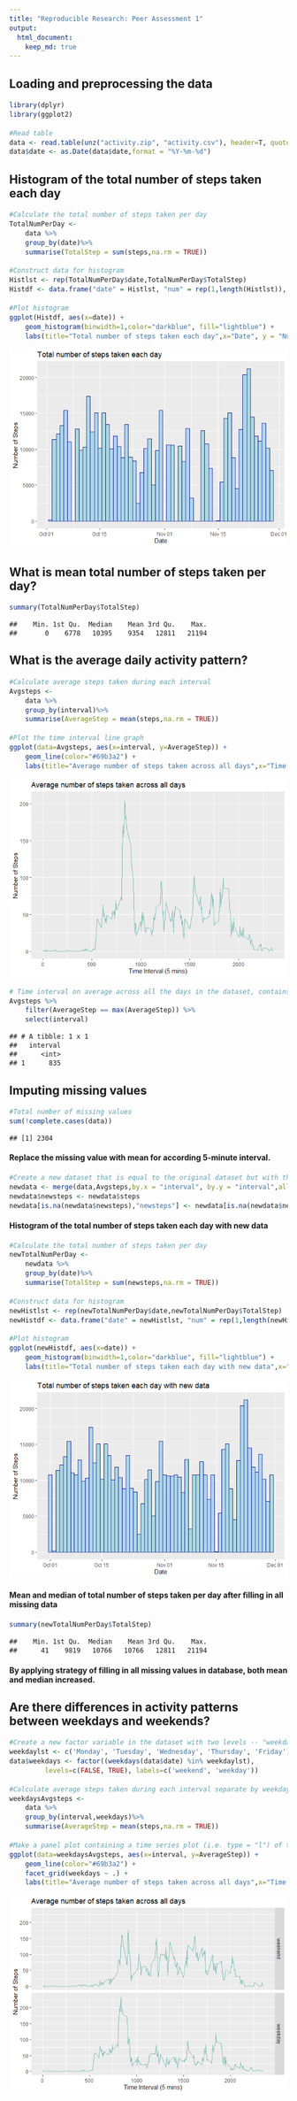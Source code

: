 ```yaml
---
title: "Reproducible Research: Peer Assessment 1"
output: 
  html_document:
    keep_md: true
---
```




## Loading and preprocessing the data

```r
library(dplyr)
library(ggplot2)

#Read table 
data <- read.table(unz("activity.zip", "activity.csv"), header=T, quote="\"", sep="," , na.strings = "NA")
data$date <- as.Date(data$date,format = "%Y-%m-%d")
```

## Histogram of the total number of steps taken each day

```r
#Calculate the total number of steps taken per day
TotalNumPerDay <- 
    data %>% 
    group_by(date)%>%
    summarise(TotalStep = sum(steps,na.rm = TRUE))

#Construct data for histogram
Histlst <- rep(TotalNumPerDay$date,TotalNumPerDay$TotalStep)
Histdf <- data.frame("date" = Histlst, "num" = rep(1,length(Histlst)), stringsAsFactors = FALSE)

#Plot histogram
ggplot(Histdf, aes(x=date)) + 
    geom_histogram(binwidth=1,color="darkblue", fill="lightblue") + 
    labs(title="Total number of steps taken each day",x="Date", y = "Number of Steps")
```

![](figure/plotHist-1.png)<!-- -->

## What is mean total number of steps taken per day?

```r
summary(TotalNumPerDay$TotalStep)
```

```
##    Min. 1st Qu.  Median    Mean 3rd Qu.    Max. 
##       0    6778   10395    9354   12811   21194
```

## What is the average daily activity pattern?

```r
#Calculate average steps taken during each interval
Avgsteps <- 
    data %>% 
    group_by(interval)%>%
    summarise(AverageStep = mean(steps,na.rm = TRUE))

#Plot the time interval line graph
ggplot(data=Avgsteps, aes(x=interval, y=AverageStep)) + 
    geom_line(color="#69b3a2") +
    labs(title="Average number of steps taken across all days",x="Time Interval (5 mins)", y = "Number of Steps")
```

![](figure/plot_time_series-1.png)<!-- -->



```r
# Time interval on average across all the days in the dataset, contains the maximum number of steps
Avgsteps %>%
    filter(AverageStep == max(AverageStep)) %>%
    select(interval)
```

```
## # A tibble: 1 x 1
##   interval
##      <int>
## 1      835
```


## Imputing missing values

```r
#Total number of missing values
sum(!complete.cases(data))
```

```
## [1] 2304
```
#### Replace the missing value with mean for according 5-minute interval.

```r
#Create a new dataset that is equal to the original dataset but with the missing data filled in.
newdata <- merge(data,Avgsteps,by.x = "interval", by.y = "interval",all.x = TRUE, all.y = FALSE)
newdata$newsteps <- newdata$steps
newdata[is.na(newdata$newsteps),"newsteps"] <- newdata[is.na(newdata$newsteps),"AverageStep"]
```
#### Histogram of the total number of steps taken each day with new data

```r
#Calculate the total number of steps taken per day
newTotalNumPerDay <- 
    newdata %>% 
    group_by(date)%>%
    summarise(TotalStep = sum(newsteps,na.rm = TRUE))

#Construct data for histogram
newHistlst <- rep(newTotalNumPerDay$date,newTotalNumPerDay$TotalStep)
newHistdf <- data.frame("date" = newHistlst, "num" = rep(1,length(newHistlst)), stringsAsFactors = FALSE)

#Plot histogram
ggplot(newHistdf, aes(x=date)) + 
    geom_histogram(binwidth=1,color="darkblue", fill="lightblue") + 
    labs(title="Total number of steps taken each day with new data",x="Date", y = "Number of Steps")
```

![](figure/newdatahistgram-1.png)<!-- -->

#### Mean and median of total number of steps taken per day after filling in all missing data

```r
summary(newTotalNumPerDay$TotalStep)
```

```
##    Min. 1st Qu.  Median    Mean 3rd Qu.    Max. 
##      41    9819   10766   10766   12811   21194
```

#### By applying strategy of filling in all missing values in database, both mean and median increased.

## Are there differences in activity patterns between weekdays and weekends?

```r
#Create a new factor variable in the dataset with two levels -- "weekday" and "weekend" indicating whether a given date is a weekday or weekend day.
weekdaylst <- c('Monday', 'Tuesday', 'Wednesday', 'Thursday', 'Friday')
data$weekdays <- factor((weekdays(data$date) %in% weekdaylst), 
         levels=c(FALSE, TRUE), labels=c('weekend', 'weekday')) 

#Calculate average steps taken during each interval separate by weekdays
weekdaysAvgsteps <- 
    data %>% 
    group_by(interval,weekdays)%>%
    summarise(AverageStep = mean(steps,na.rm = TRUE))

#Make a panel plot containing a time series plot (i.e. type = "l") of the 5-minute interval (x-axis) and the average number of steps taken, averaged across all weekday days or weekend days (y-axis).
ggplot(data=weekdaysAvgsteps, aes(x=interval, y=AverageStep)) + 
    geom_line(color="#69b3a2") +
    facet_grid(weekdays ~ .) +
    labs(title="Average number of steps taken across all days",x="Time Interval (5 mins)", y = "Number of Steps")
```

![](figure/datawithweekday-1.png)<!-- -->
